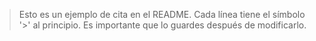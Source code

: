 > Esto es un ejemplo de cita en el README.
> Cada línea tiene el símbolo '>' al principio.
> Es importante que lo guardes después de modificarlo.
